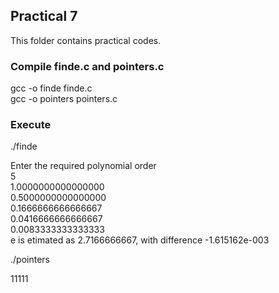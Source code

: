 ## Practical 7
This folder contains practical codes.

### Compile finde.c and pointers.c

gcc -o finde finde.c<br>
gcc -o  pointers pointers.c<br> 

### Execute

./finde<br>

Enter the required polynomial order<br>
5<br>
1.0000000000000000<br>
0.5000000000000000<br>
0.1666666666666667<br>
0.0416666666666667<br>
0.0083333333333333<br>
e is etimated as 2.7166666667, with difference -1.615162e-003<br>

./pointers<br>

11111

